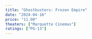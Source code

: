 ```yaml
---
title: "Ghostbusters: Frozen Empire"
date: "2024-04-16"
price: "11.00"
theaters: ["Marquette Cinemas"]
ratings: ["PG-13"]
---
```

